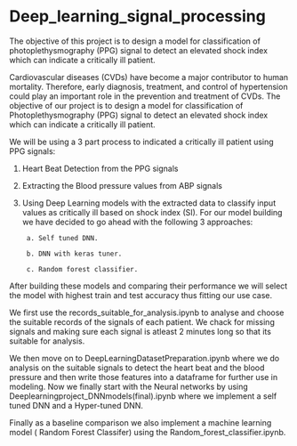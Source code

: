 # Deep_learning_signal_processing
The objective of this project is to design a model for classification of photoplethysmography (PPG) signal to detect an elevated shock index which can indicate a critically ill patient.

Cardiovascular diseases (CVDs) have become a major contributor to human mortality. Therefore, early diagnosis, treatment, and control of hypertension could play an important role in the prevention and treatment of CVDs. The objective of our project is to design a model for classification of Photoplethysmography (PPG) signal to detect an elevated shock index which can indicate a critically ill patient. 

We will be using a 3 part process to indicated a critically ill patient using PPG signals:

1. Heart Beat Detection from the PPG signals
2. Extracting the Blood pressure values from ABP signals
3. Using Deep Learning models with the extracted data to classify input values as critically ill based on shock index (SI).
   For our model building we have decided to go ahead with the following 3 approaches:
   
        a. Self tuned DNN.
      
        b. DNN with keras tuner.
      
        c. Random forest classifier.
      
After building these models and comparing their performance we will select the model with highest train and test accuracy thus fitting our use case.


We first use the records_suitable_for_analysis.ipynb to analyse and choose the suitable records of the signals of each patient. We chack for missing signals and making sure each signal is atleast 2 minutes long so that its suitable for analysis.

We then move on to DeepLearningDatasetPreparation.ipynb where we do analysis on the suitable signals to detect the heart beat and the blood pressure and then write those features into a dataframe for further use in modeling.
Now we finally start with the Neural networks by using Deeplearningproject_DNNmodels(final).ipynb where we implement a self tuned DNN and a Hyper-tuned DNN.

Finally as a baseline comparison we also implement a machine learning model ( Random Forest Classifer) using the Random_forest_classifier.ipynb.
